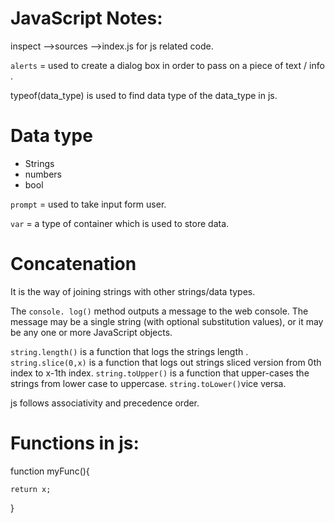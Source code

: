 # JavaScript Notes:

inspect -->sources -->index.js for js related code.

```alerts``` = used to create a dialog box in order to pass on a piece of text / info .

typeof(data_type) is used to find data type of the data_type in js.

# Data type

- Strings
- numbers
- bool

```prompt``` = used to take input form user.

```var``` = a type of container which is used to store data.

# Concatenation 

It is the way of joining strings with other strings/data types.

The ```console. log()``` method outputs a message to the web console. The message may be a single string (with optional substitution values), or it may be any one or more JavaScript objects.


```string.length()``` is a function that logs the strings length .
```string.slice(0,x)``` is a function that logs out strings sliced version from 0th index to x-1th index.
```string.toUpper()``` is a function that upper-cases the strings from lower case to uppercase.
```string.toLower()```vice versa.

js follows associativity and precedence order.


# Functions in js:

function myFunc(){


    return x;
}












